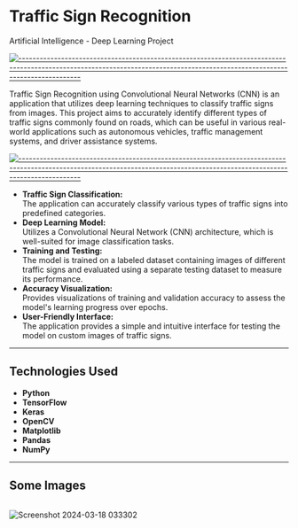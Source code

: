 # Traffic Sign Recognition
 Artificial Intelligence - Deep Learning Project

[![-----------------------------------------------------------------------------------------------------------------------------------------------------------------------------](https://raw.githubusercontent.com/andreasbm/readme/master/assets/lines/aqua.png)](https://github.com/BaseMax?tab=repositories)

Traffic Sign Recognition using Convolutional Neural Networks (CNN) is an application that utilizes deep learning techniques to classify traffic signs from images. This project aims to accurately identify different types of traffic signs commonly found on roads, which can be useful in various real-world applications such as autonomous vehicles, traffic management systems, and driver assistance systems.

[![-----------------------------------------------------------------------------------------------------------------------------------------------------------------------------](https://raw.githubusercontent.com/andreasbm/readme/master/assets/lines/aqua.png)](https://github.com/BaseMax?tab=repositories)

- **Traffic Sign Classification:**
   <div> The application can accurately classify various types of traffic signs into predefined categories. </div>
- **Deep Learning Model:**
   <div> Utilizes a Convolutional Neural Network (CNN) architecture, which is well-suited for image classification tasks. </div>
- **Training and Testing:**
  <div> The model is trained on a labeled dataset containing images of different traffic signs and evaluated using a separate testing dataset to measure its performance. </div>
- **Accuracy Visualization:**
  <div> Provides visualizations of training and validation accuracy to assess the model's learning progress over epochs. </div>
- **User-Friendly Interface:**
   <div> The application provides a simple and intuitive interface for testing the model on custom images of traffic signs. </div>
   
---

## Technologies Used

- **Python**
- **TensorFlow**
- **Keras**
- **OpenCV**
- **Matplotlib**
- **Pandas**
- **NumPy**

---
## Some Images 

<div style="display: flex; justify-content: space-between;">
 
![Screenshot 2024-03-18 033302](https://github.com/Chamindu77/Traffic_Sign_Recognition/assets/117502200/d119f598-e0f6-4565-99fa-4dad3e1eaafc)

<div>
  
---
